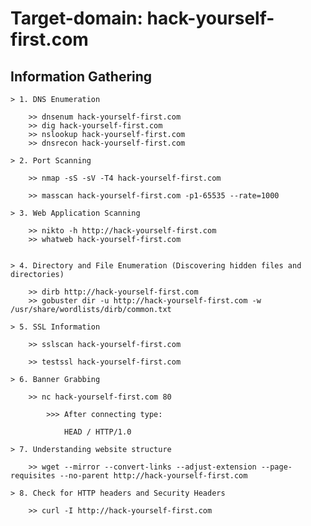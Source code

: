 
# Target-domain: hack-yourself-first.com

## Information Gathering

	> 1. DNS Enumeration 

		>> dnsenum hack-yourself-first.com
		>> dig hack-yourself-first.com
		>> nslookup hack-yourself-first.com
		>> dnsrecon hack-yourself-first.com

	> 2. Port Scanning
	
		>> nmap -sS -sV -T4 hack-yourself-first.com

		>> masscan hack-yourself-first.com -p1-65535 --rate=1000
	
	> 3. Web Application Scanning

		>> nikto -h http://hack-yourself-first.com
		>> whatweb hack-yourself-first.com

		
	> 4. Directory and File Enumeration (Discovering hidden files and directories)

		>> dirb http://hack-yourself-first.com
		>> gobuster dir -u http://hack-yourself-first.com -w /usr/share/wordlists/dirb/common.txt

	> 5. SSL Information
		
		>> sslscan hack-yourself-first.com

		>> testssl hack-yourself-first.com

	> 6. Banner Grabbing

		>> nc hack-yourself-first.com 80

			>>> After connecting type:
				
				HEAD / HTTP/1.0

	> 7. Understanding website structure

		>> wget --mirror --convert-links --adjust-extension --page-requisites --no-parent http://hack-yourself-first.com
		
	> 8. Check for HTTP headers and Security Headers

		>> curl -I http://hack-yourself-first.com
		
